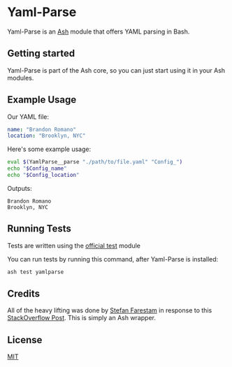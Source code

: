 # Yaml-Parse

Yaml-Parse is an [Ash](https://github.com/ash-shell/ash) module that offers YAML parsing in Bash.

## Getting started

Yaml-Parse is part of the Ash core, so you can just start using it in your Ash modules.

## Example Usage

Our YAML file:

```YAML
name: "Brandon Romano"
location: "Brooklyn, NYC"
```

Here's some example usage:

```sh
eval $(YamlParse__parse "./path/to/file.yaml" "Config_")
echo "$Config_name"
echo "$Config_location"
```

Outputs:

```
Brandon Romano
Brooklyn, NYC
```

## Running Tests

Tests are written using the [official test](https://github.com/ash-shell/test) module

You can run tests by running this command, after Yaml-Parse is installed:

```sh
ash test yamlparse
```

## Credits

All of the heavy lifting was done by [Stefan Farestam](https://github.com/sfarestam) in response to this [StackOverflow Post](http://stackoverflow.com/questions/5014632/how-can-i-parse-a-yaml-file-from-a-linux-shell-script).  This is simply an Ash wrapper.

## License

[MIT](LICENSE.md)
